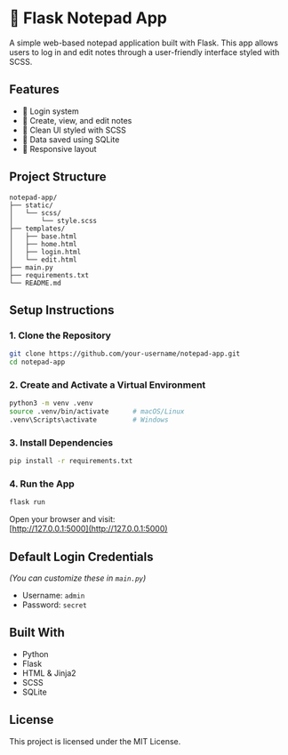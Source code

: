 # 📝 Flask Notepad App

A simple web-based notepad application built with Flask. This app allows users to log in and edit notes through a user-friendly interface styled with SCSS.

## Features

- 🔐 Login system  
- 📝 Create, view, and edit notes  
- 🎨 Clean UI styled with SCSS  
- 💾 Data saved using SQLite  
- 📱 Responsive layout  

## Project Structure

```
notepad-app/
├── static/
│   └── scss/
│       └── style.scss
├── templates/
│   ├── base.html
│   ├── home.html
│   ├── login.html
│   └── edit.html
├── main.py
├── requirements.txt
└── README.md
```

## Setup Instructions

### 1. Clone the Repository

```bash
git clone https://github.com/your-username/notepad-app.git
cd notepad-app
```

### 2. Create and Activate a Virtual Environment

```bash
python3 -m venv .venv
source .venv/bin/activate      # macOS/Linux
.venv\Scripts\activate         # Windows
```

### 3. Install Dependencies

```bash
pip install -r requirements.txt
```

### 4. Run the App

```bash
flask run
```

Open your browser and visit:  
[http://127.0.0.1:5000](http://127.0.0.1:5000)

## Default Login Credentials

*(You can customize these in `main.py`)*

- Username: `admin`  
- Password: `secret`  

## Built With

- Python  
- Flask  
- HTML & Jinja2  
- SCSS  
- SQLite  

## License

This project is licensed under the MIT License.